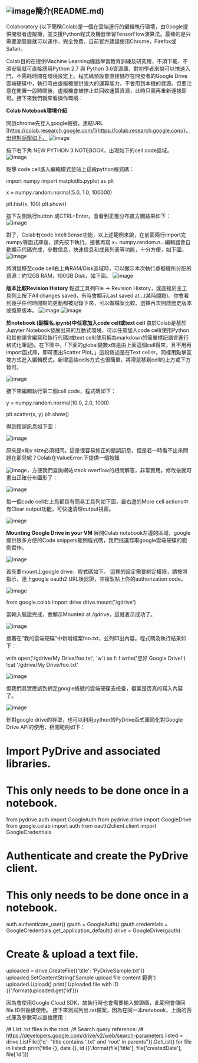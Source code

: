 ![image](https://github.com/user-attachments/assets/d2de6303-0ebb-4b3d-b430-cf891bceed71)**簡介**(README.md)
---------------------------------
Colaboratory (以下簡稱Colab)是一個在雲端運行的編輯執行環境，由Google提供開發者虛擬機，並支援Python程式及機器學習TensorFlow演算法。最棒的是只需要瀏覽器就可以運作，完全免費，目前官方建議使用Chrome，Firefox或Safari。

Colab目的在提供Machine Learning機器學習教育訓練及研究用，不須下載、不須安裝就可直接應用Python 2.7 與 Python 3.6資源庫，對初學者來說可以快速入門，不需耗時間在環境設定上。程式碼預設會直接儲存在開發者的Google Drive雲端硬碟中，執行時由虛擬機提供強大的運算能力，不會用到本機的資源。但要注意在閒置一段時間後，虛擬機會被停止並回收運算資源，此時只需再重新連接即可。接下來我們就來看操作環境：

**Colab Notebook環境介紹**

開啟chrome先登入google帳號，連結URL [https://colab.research.google.com/](https://colab.research.google.com/)，出現對話窗如下，
![image](https://github.com/11018339/google-colab/blob/main/images/1.jpg?raw=true)

按下右下角 NEW PYTHON 3 NOTEBOOK，出現如下的cell code區域。
![image](https://github.com/11018339/google-colab/blob/main/images/2.jpg?raw=true)

點擊 code cell進入編輯模式並貼上這段python程式碼：

import numpy
import matplotlib.pyplot as plt

x = numpy.random.normal(5.0, 1.0, 100000)

plt.hist(x, 100)
plt.show()

按下左側執行button 或CTRL+Enter。會看到正態分布直方圖結果如下：
![image](https://github.com/11018339/google-colab/blob/main/images/3.jpg?raw=true)

對了，Colab有code IntelliSense功能，以上述範例來說，在前面兩行import完numpy等函式庫後，請先按下執行。接著再寫 x= numpy.random.n…編輯器會自動顯示代碼完成，參數信息，快速信息和成員列表等功能，十分方便，如下圖。
![image](https://github.com/11018339/google-colab/blob/main/images/4.jpg?raw=true)

將滑鼠移至code cell右上角RAM/Disk區域時，可以顯示本次執行虛擬機所分配的資源：約12GB RAM，100GB Disk，如下圖。
![image](https://github.com/11018339/google-colab/blob/main/images/5.jpg?raw=true)

**版本比較Revision History**
點選工具列File -> Revision History，或直接於主工具列上按下All changes saved，有時會顯示Last saved at…(某時間點)。你會看到幾乎任何時間點的更動都被記錄下來，可以做檔案比較、選擇再次開啟歷史版本或復原版本。
![image](https://github.com/11018339/google-colab/blob/main/images/6.jpg?raw=true)
![image](https://github.com/11018339/google-colab/blob/main/images/7.jpg?raw=true)

**於notebook (副檔名.ipynb)中任意加入code cell或text cell**
由於Colab是基於Jupyter Notebook發展出來的互動式環境，可以任意加入code cell(使用Python和其他語言編寫和執行代碼)或text cell(使用稱為markdown的簡單標記語言進行格式化筆記)。在下圖中，「下面的global變數x值是由上面這個cell得來，且不用再import函式庫，即可畫出Scatter Plot。」這段敘述是在Text cell中，同樣用點擊區塊方式進入編輯模式。新增這些cells方式也很簡單，將滑鼠移到cell的上方或下方皆可。

![image](https://github.com/11018339/google-colab/blob/main/images/8.jpg?raw=true)

接下來編輯執行第二個cell code，程式碼如下：

y = numpy.random.normal(10.0, 2.0, 1000)

plt.scatter(x, y)
plt.show()

得到錯誤訊息如下圖：

![image](https://github.com/11018339/google-colab/blob/main/images/9.jpg?raw=true)

原來是x和y size必須相同。這是很容易修正的錯誤訊息，但是若一時看不出來問題在那兒呢？Colab在ValueError:下提供一個按鈕

![image](https://github.com/11018339/google-colab/blob/main/images/10.jpg?raw=true)，方便我們查詢網站stack overflow的相關解答，非常實用。修改後就可畫出正確分布圖形了：

![image](https://github.com/11018339/google-colab/blob/main/images/11.jpg?raw=true)

每一個code cell右上角都具有簡易工具列如下圖，最右邊的More cell actions中有Clear output功能，可快速清理output視窗。

![image](https://github.com/11018339/google-colab/blob/main/images/12.jpg?raw=true)

**Mounting Google Drive in your VM**
展開Colab notebook左邊的區域，google提供很多方便的Code snippets範例程式碼，我們挑選存取google雲端硬碟的範例實作。

![image](https://github.com/11018339/google-colab/blob/main/images/13.jpg?raw=true)

首先要mount上google drive，程式碼如下。
這裡的設定需要綁定權限，請按照指示，連上google oauth2 URL後認證，並複製貼上你的authorization code。

![image](https://github.com/11018339/google-colab/blob/main/images/14.jpg?raw=true)

from google.colab import drive
drive.mount('/gdrive')

當輸入驗證完成，會顯示Mounted at /gdrive，這就表示成功了。

![image](https://github.com/11018339/google-colab/blob/main/images/15.jpg?raw=true)

接著在”我的雲端硬碟”中新增檔案foo.txt，並列印出內容。程式碼及執行結果如下：

with open('/gdrive/My Drive/foo.txt', 'w') as f:
  f.write('您好 Google Drive!')
!cat '/gdrive/My Drive/foo.txt'

![image](https://github.com/11018339/google-colab/blob/main/images/16.jpg?raw=true)

但我們其實應該到綁定google帳號的雲端硬碟去檢查，檔案是否真的寫入內容了。

![image](https://github.com/11018339/google-colab/blob/main/images/17.jpg?raw=true)

針對google drive的存取，也可以利用python的PyDrive函式庫簡化對Google Drive API的使用，相關範例如下：

# Import PyDrive and associated libraries.
# This only needs to be done once in a notebook.
from pydrive.auth import GoogleAuth
from pydrive.drive import GoogleDrive
from google.colab import auth
from oauth2client.client import GoogleCredentials

# Authenticate and create the PyDrive client.
# This only needs to be done once in a notebook.
auth.authenticate_user()
gauth = GoogleAuth()
gauth.credentials = GoogleCredentials.get_application_default()
drive = GoogleDrive(gauth)

# Create & upload a text file.
uploaded = drive.CreateFile({'title': 'PyDriveSample.txt'})
uploaded.SetContentString('Sample upload file content 範例')
uploaded.Upload()
print('Uploaded file with ID {}'.format(uploaded.get('id')))

因為會使用Google Cloud SDK，故執行時也會需要輸入驗證碼，此範例會傳回file ID供後續使用。
接下來測試列出.txt檔案，因為在同一本notebook，上面的函式庫及參數可以直接應用：

/# List .txt files in the root.
/# Search query reference:
/# https://developers.google.com/drive/v2/web/search-parameters
listed = drive.ListFile({'q': "title contains '.txt' and 'root' in parents"}).GetList()
for file in listed:
  print('title {}, date {}, id {}'.format(file['title'], file['createdDate'], file['id']))
